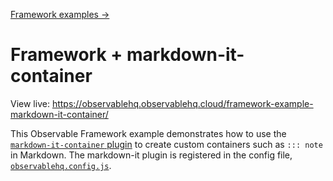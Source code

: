 [Framework examples →](../)

# Framework + markdown-it-container

View live: <https://observablehq.observablehq.cloud/framework-example-markdown-it-container/>

This Observable Framework example demonstrates how to use the [`markdown-it-container` plugin](https://github.com/markdown-it/markdown-it-container) to create custom containers such as `::: note` in Markdown. The markdown-it plugin is registered in the config file, [`observablehq.config.js`](./observablehq.config.js).
